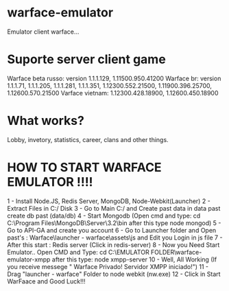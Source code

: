 # warface-emulator

Emulator client warface...

# Suporte server client game

Warface beta russo: version 1.1.1.129, 1.11500.950.41200
Warface br: version 1.1.1.71, 1.1.1.205, 1.1.1.281, 1.1.1.351, 1.12300.552.21500, 1.11900.396.25700, 1.12600.570.21500
Varface vietnam: 1.12300.428.18900, 1.12600.450.18900

# What works?

Lobby, invetory, statistics, career, clans and other things.

# HOW TO START WARFACE EMULATOR !!!!

1 - Install Node.JS, Redis Server, MongoDB, Node-Webkit(Launcher)
2 - Extract Files in C:/ Disk
3 - Go to Main C:/ and Create past data in data past create db past (data/db)
4 - Start Mongodb (Open cmd and type: cd C:\Program Files\MongoDB\Server\3.2\bin after this type node mongod)
5 - Go to API-GA and create you account
6 - Go to Launcher folder and Open past's : Warface\launcher - warface\assets\js and Edit you Login in js file
7 - After this start : Redis server (Click in redis-server) 
8 - Now you Need Start Emulator.. Open CMD and Type: cd C:\EMULATOR FOLDER\warface-emulator-xmpp after this type: node xmpp-server
10 - Well, All Working (If you receive messege " Warface Privado! Servidor XMPP iniciado!")
11 - Drag "launcher - warface" Folder to node webkit (nw.exe)
12 - Click in Start WarFaace and Good Luck!!!






